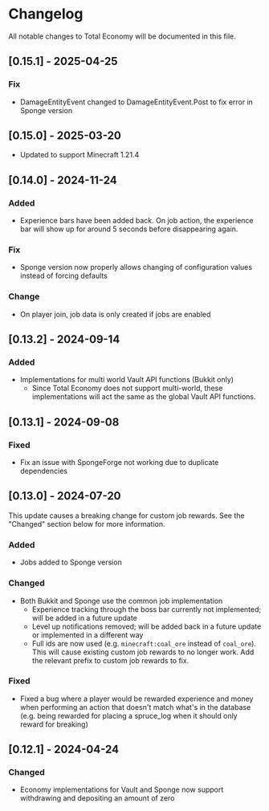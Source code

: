 # Changelog

All notable changes to Total Economy will be documented in this file.

## [0.15.1] - 2025-04-25

### Fix

- DamageEntityEvent changed to DamageEntityEvent.Post to fix error in Sponge version

## [0.15.0] - 2025-03-20

- Updated to support Minecraft 1.21.4

## [0.14.0] - 2024-11-24

### Added

- Experience bars have been added back. On job action, the experience bar will show up for around 5 seconds before disappearing again.

### Fix

- Sponge version now properly allows changing of configuration values instead of forcing defaults

### Change

- On player join, job data is only created if jobs are enabled

## [0.13.2] - 2024-09-14

### Added

- Implementations for multi world Vault API functions (Bukkit only)
  - Since Total Economy does not support multi-world, these implementations will act the same as the global Vault API functions.

## [0.13.1] - 2024-09-08

### Fixed

- Fix an issue with SpongeForge not working due to duplicate dependencies

## [0.13.0] - 2024-07-20

This update causes a breaking change for custom job rewards. See the "Changed" section below for more information.

### Added

- Jobs added to Sponge version

### Changed

- Both Bukkit and Sponge use the common job implementation
    - Experience tracking through the boss bar currently not implemented; will be added in a future update
    - Level up notifications removed; will be added back in a future update or implemented in a different way
    - Full ids are now used (e.g. `minecraft:coal_ore` instead of `coal_ore`). This will cause existing custom job rewards to no longer work. Add the relevant prefix to custom job rewards to fix.

### Fixed

- Fixed a bug where a player would be rewarded experience and money when performing an action that doesn't match what's in the database (e.g. being rewarded for placing a spruce_log when it should only reward for breaking)

## [0.12.1] - 2024-04-24

### Changed

- Economy implementations for Vault and Sponge now support withdrawing and depositing an amount of zero
